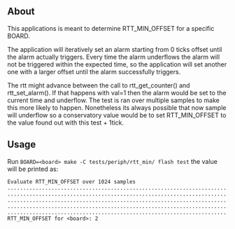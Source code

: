 ## About

This applications is meant to determine RTT_MIN_OFFSET for a specific BOARD.

The application will iteratively set an alarm starting from 0 ticks offset
until the alarm actually triggers. Every time the alarm underflows the
alarm will not be triggered within the expected time, so the application
will set another one with a larger offset until the alarm successfully triggers.

The rtt might advance between the call to rtt_get_counter() and
rtt_set_alarm(). If that happens with val=1 then the alarm would be set
to the current time and underflow. The test is ran over multiple samples
to make this more likely to happen. Nonetheless its always possible
that now sample will underflow so a conservatory value would be to
set RTT_MIN_OFFSET to the value found out with this test + 1tick.

## Usage

Run `BOARD=<board> make -C tests/periph/rtt_min/ flash test` the value will
be printed as:

```
Evaluate RTT_MIN_OFFSET over 1024 samples
........................................................................
........................................................................
........................................................................
........................................................................
........................................................................
RTT_MIN_OFFSET for <board>: 2
```
